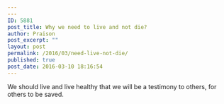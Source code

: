 ```yaml
---
---
ID: 5881
post_title: Why we need to live and not die?
author: Praison
post_excerpt: ""
layout: post
permalink: /2016/03/need-live-not-die/
published: true
post_date: 2016-03-10 18:16:54
---
```

We should live and live healthy that we will be a testimony to others, for others to be saved.